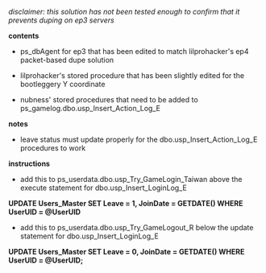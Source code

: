 *disclaimer: this solution has not been tested enough to confirm that it prevents duping on ep3 servers*

**contents**

* ps_dbAgent for ep3 that has been edited to match lilprohacker's ep4 packet-based dupe solution

* lilprohacker's stored procedure that has been slightly edited for the bootleggery Y coordinate

* nubness' stored procedures that need to be added to ps_gamelog.dbo.usp_Insert_Action_Log_E

**notes**

* leave status must update properly for the dbo.usp_Insert_Action_Log_E procedures to work

**instructions**

* add this to ps_userdata.dbo.usp_Try_GameLogin_Taiwan above the execute statement for dbo.usp_Insert_LoginLog_E

**UPDATE Users_Master SET Leave = 1, JoinDate = GETDATE() WHERE UserUID = @UserUID**

* add this to ps_userdata.dbo.usp_Try_GameLogout_R below the update statement for dbo.usp_Insert_LoginLog_E

**UPDATE Users_Master SET Leave = 0, JoinDate = GETDATE() WHERE UserUID = @UserUID;**

